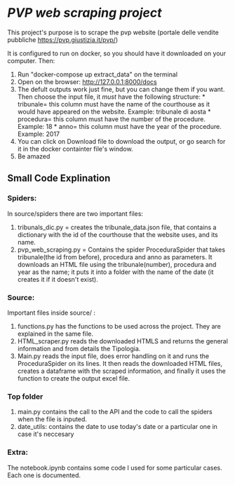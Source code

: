# *PVP web scraping project*
This project's purpose is to scrape the pvp website (portale delle vendite pubbliche https://pvp.giustizia.it/pvp/) 

It is configured to run on docker, so you should have it downloaded on your computer. Then:

1. Run "docker-compose up extract_data" on the terminal 
2. Open on the browser: http://127.0.0.1:8000/docs
3. The defult outputs work just fine, but you can change them if you want. Then choose the input file, it *must* have the following structure:
        * tribunale= this column must have the name of the courthouse as it would have appeared on the website. Example: tribunale di aosta
        * procedura= this column must have the number of the procedure. Example: 18 
        * anno= this column must have the year of the procedure. Example: 2017   
4. You can click on Download file to download the output, or go search for it in the docker containter file's window. 
5. Be amazed 

## Small Code Explination
### Spiders:
In source/spiders there are two important files:
1. tribunals_dic.py = creates the tribunale_data.json file, that contains a dictionary with the id of the courthouse that the website uses, and its name. 
2. pvp_web_scraping.py = Contains the spider ProceduraSpider that takes tribunale(the id from before), procedura and anno as parameters. It downloads an HTML file 
using the tribunale(number), procedura and year as the name; it puts it into a folder with the name of the date (it creates it if it doesn't exist). 

### Source:
Important files inside source/ :
1. functions.py has the functions to be used across the project. They are explained in the same file.  
2. HTML_scraper.py reads the downloaded HTMLS and returns the general information and from details the Tipologia. 
3. Main.py reads the input file, does error handling on it and runs the ProceduraSpider on its lines. It then reads the downloaded HTML files, creates a dataframe with the scraped information, and finally it uses the function to create the output excel file.  


### Top folder
1. main.py contains the call to the API and the code to call the spiders when the file is inputed.
2. date_utils: contains the date to use today's date or a particular one in case it's neccesary

### Extra:
The notebook.ipynb contains some code I used for some particular cases. Each one is documented. 


